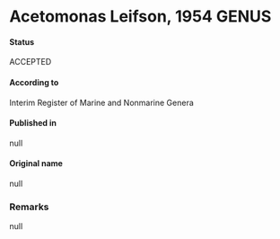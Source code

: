 Acetomonas Leifson, 1954 GENUS
=======

#### Status
ACCEPTED

#### According to
Interim Register of Marine and Nonmarine Genera

#### Published in
null

#### Original name
null

### Remarks
null